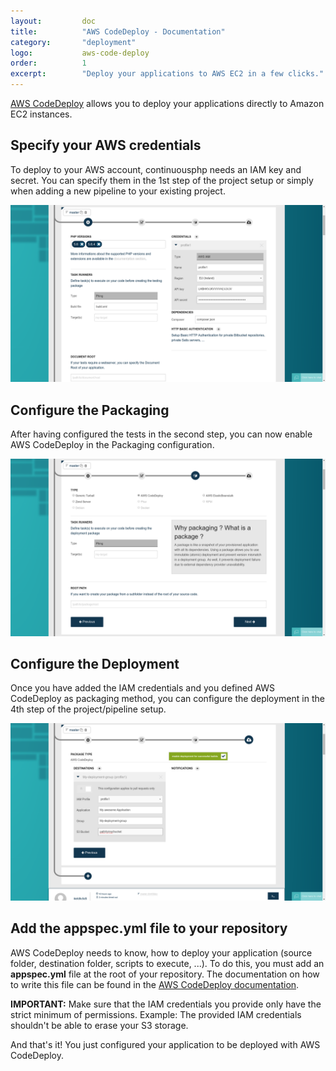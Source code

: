 ```yaml
---
layout:         doc
title:          "AWS CodeDeploy - Documentation"
category:       "deployment"
logo:           aws-code-deploy
order:          1
excerpt:        "Deploy your applications to AWS EC2 in a few clicks."
---
```


[AWS CodeDeploy](https://aws.amazon.com/codedeploy) allows you to deploy your applications directly to Amazon EC2 instances.

## Specify your AWS credentials
To deploy to your AWS account, continuousphp needs an IAM key and secret. You can specify them in the 1st step of the project
setup or simply when adding a new pipeline to your existing project.

![AWS IAM credentials](/assets/doc/deployment/aws-code-deploy/iam-credentials.png)

## Configure the Packaging
After having configured the tests in the second step, you can now enable AWS CodeDeploy in the Packaging configuration.

![AWS packing](/assets/doc/deployment/aws-code-deploy/packaging.png)

## Configure the Deployment
Once you have added the IAM credentials and you defined AWS CodeDeploy as packaging method, you can configure the deployment in the 4th step
of the project/pipeline setup.

![AWS deployment](/assets/doc/deployment/aws-code-deploy/destination.png)

## Add the appspec.yml file to your repository
AWS CodeDeploy needs to know, how to deploy your application (source folder, destination folder, scripts to execute, ...).
To do this, you must add an **appspec.yml** file at the root of your repository. The documentation on how to write this file
can be found in the [AWS CodeDeploy documentation](http://docs.aws.amazon.com/codedeploy/latest/userguide/app-spec-ref.html).

**IMPORTANT:** Make sure that the IAM credentials you provide only have the strict minimum of permissions. Example: The
provided IAM credentials shouldn't be able to erase your S3 storage.

And that's it! You just configured your application to be deployed with AWS CodeDeploy.